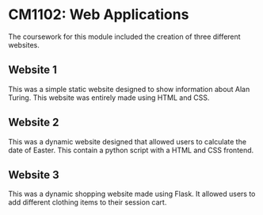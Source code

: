 # CM1102: Web Applications
The coursework for this module included the creation of three different websites.
## Website 1
This was a simple static website designed to show information about Alan Turing. This website was entirely made using HTML and CSS.
## Website 2
This was a dynamic website designed that allowed users to calculate the date of Easter. This contain a python script with a HTML and CSS frontend.
## Website 3
This was a dynamic shopping website made using Flask. It allowed users to add different clothing items to their session cart.